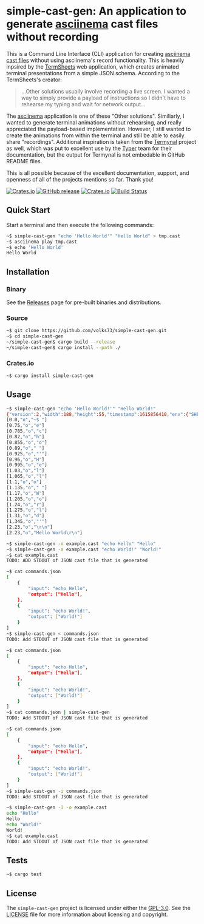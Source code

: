 # simple-cast-gen: An application to generate [asciinema] cast files without recording

This is a Command Line Interface (CLI) application for creating [asciinema] [cast files] without using asciinema's record functionality. This is heavily inpsired by the [TermSheets] web application, which creates animated terminal presentations from a simple JSON schema. According to the TermSheets's creator:

>...Other solutions usually involve recording a live screen. I wanted a way to simply provide a payload of instructions so I didn't have to rehearse my typing and wait for network output...

The [asciinema] application is one of these "Other solutions". Similiarly, I wanted to generate terminal animations without rehearsing, and really appreciated the payload-based implementation. However, I still wanted to create the animations from within the terminal and still be able to easily share "recordings". Additional inspiration is taken from the [Termynal] project as well, which was put to excellent use by the [Typer] team for their documentation, but the output for Termynal is not embedable in GitHub README files.

This is all possible because of the excellent documentation, support, and openness of all of the projects mentions so far. Thank you!

[![Crates.io](https://img.shields.io/crates/v/simple-cast-gen.svg)](https://crates.io/crates/cargo-wix)
[![GitHub release](https://img.shields.io/github/release/volks73/simple-cast-gen.svg)](https://github.com/volks73/simple-cast-gen/releases)
[![Crates.io](https://img.shields.io/crates/l/simple-cast-gen.svg)](https://github.com/volks73/simple-cast-gen#license)
[![Build Status](https://github.com/volks73/simple-cast-gen/workflows/CI/badge.svg?branch=master)](https://github.com/volks73/simple-cast-gen/actions?query=branch%3main)

[asciinema]: https://asciinema.org/
[cast files]: https://github.com/asciinema/asciinema/blob/develop/doc/asciicast-v2.md
[TermSheets]: https://neatsoftware.github.io/term-sheets/
[Termynal]: https://github.com/ines/termynal
[Typer]: https://typer.tiangolo.com/

## Quick Start

Start a terminal and then execute the following commands:

``` sh
~$ simple-cast-gen "echo 'Hello World'" "Hello World" > tmp.cast
~$ asciinema play tmp.cast
~$ echo 'Hello World'
Hello World
```

[asciinema]: https://asciinema.org/

## Installation

### Binary

See the [Releases] page for pre-built binaries and distributions.

[Releases]: https://github.com/volks73/simple-cast-gen/releases

### Source

``` sh
~$ git clone https://github.com/volks73/simple-cast-gen.git
~$ cd simple-cast-gen
~/simple-cast-gen$ cargo build --release
~/simple-cast-gen$ cargo install --path ./
```

### Crates.io

``` sh
~$ cargo install simple-cast-gen
```

## Usage

``` sh
~$ simple-cast-gen "echo 'Hello World!'" "Hello World!"
{"version":2,"width":188,"height":55,"timestamp":1615856410,"env":{"SHELL":"/usr/bin/zsh","TERM":"xterm-256color"}}
[0.0,"o","~$ "]
[0.75,"o","e"]
[0.785,"o","c"]
[0.82,"o","h"]
[0.855,"o","o"]
[0.89,"o"," "]
[0.925,"o","'"]
[0.96,"o","H"]
[0.995,"o","e"]
[1.03,"o","l"]
[1.065,"o","l"]
[1.1,"o","o"]
[1.135,"o"," "]
[1.17,"o","W"]
[1.205,"o","o"]
[1.24,"o","r"]
[1.275,"o","l"]
[1.31,"o","d"]
[1.345,"o","'"]
[2.23,"o","\r\n"]
[2.23,"o","Hello World\r\n"]
```

``` sh
~$ simple-cast-gen -o example.cast "echo Hello" "Hello"
~$ simple-cast-gen -a example.cast "echo World!" "World!"
~$ cat example.cast
TODO: ADD STDOUT of JSON cast file that is generated
```

``` sh
~$ cat commands.json
[
    {
        "input": "echo Hello",
        "output": ["Hello"],
    },
    {
        "input": "echo World!",
        "output": ["World!"]
    }
]
~$ simple-cast-gen < commands.json
TODO: Add STDOUT of JSON cast file that is generated
```

``` sh
~$ cat commands.json
[
    {
        "input": "echo Hello",
        "output": ["Hello"],
    },
    {
        "input": "echo World!",
        "output": ["World!"]
    }
]
~$ cat commands.json | simple-cast-gen
TODO: Add STDOUT of JSON cast file that is generated
```

``` sh
~$ cat commands.json
[
    {
        "input": "echo Hello",
        "output": ["Hello"],
    },
    {
        "input": "echo World!",
        "output": ["World!"]
    }
]
~$ simple-cast-gen -i commands.json
TODO: Add STDOUT of JSON cast file that is generated
```

``` sh
~$ simple-cast-gen -I -o example.cast
echo "Hello"
Hello
echo "World!"
World!
~$ cat example.cast
TODO: Add STDOUT of JSON cast file that is generated
```

## Tests

```sh
~$ cargo test
```

## License

The `simple-cast-gen` project is licensed under either the [GPL-3.0]. See the [LICENSE] file for more information about licensing and copyright.

[GPL-3.0]: https://opensource.org/licenses/GPL-3.0
[LICENSE]: https://github.com/volks73/simple-cast-gen/blob/master/LICENSE
